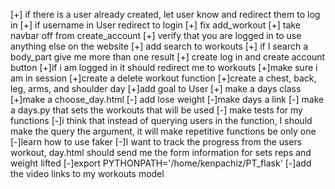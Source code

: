 [+] if there is a user already created, let user know and redirect them to log in
[+] if username in User redirect to login
[+] fix add_workout
[+] take navbar off from create_account
[+] verify that you are logged in to use anything else on the website
[+] add search to workouts
[+] if I search a body_part give me more than one result
[+] create log in and create account button
[+]if i am logged in it should redirect me to workouts
[+]make sure i am in session
[+]create a delete workout function
[+]create a chest, back, leg, arms, and shoulder day
[+]add goal to User
[+] make a days class
[+]make a choose_day.html
[-] add lose weight
[-]make days a link
[-] make a days.py that sets the workouts that will be used
[-] make tests for my functions
[-]i think that instead of querying users in the function, I should make the query the argument, it will make repetitive functions be only one
[-]learn how to use faker
[-]I want to track the progress from the users workout, day.html should send me the form information for sets reps and weight lifted
[-]export PYTHONPATH='/home/kenpachiz/PT_flask'
[-]add the video links to my workouts model